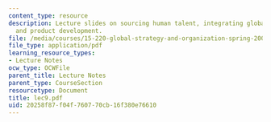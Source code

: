```yaml
---
content_type: resource
description: Lecture slides on sourcing human talent, integrating global manufacturing,
  and product development.
file: /media/courses/15-220-global-strategy-and-organization-spring-2008/20258f87f04f760770cb16f380e76610_lec9.pdf
file_type: application/pdf
learning_resource_types:
- Lecture Notes
ocw_type: OCWFile
parent_title: Lecture Notes
parent_type: CourseSection
resourcetype: Document
title: lec9.pdf
uid: 20258f87-f04f-7607-70cb-16f380e76610
---
```

